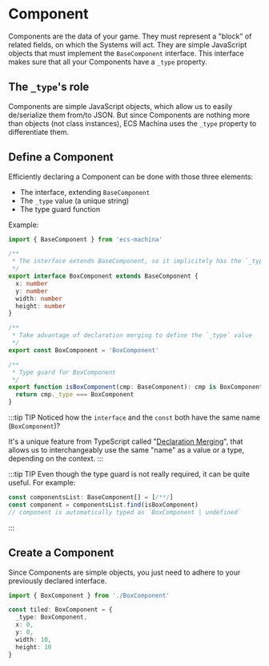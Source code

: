 # Component

Components are the data of your game. They must represent a "block" of related fields, on which the Systems will act. They are simple JavaScript objects that must implement the `BaseComponent` interface. This interface makes sure that all your Components have a `_type` property.

## The `_type`'s role

Components are simple JavaScript objects, which allow us to easily de/serialize them from/to JSON. But since Components are nothing more than objects (not class instances), ECS Machina uses the `_type` property to differentiate them.

## Define a Component

Efficiently declaring a Component can be done with those three elements:

- The interface, extending `BaseComponent`
- The `_type` value (a unique string)
- The type guard function

Example:

```ts
import { BaseComponent } from 'ecs-machina'

/**
 * The interface extends BaseComponent, so it implicitely has the `_type` attribute
 */
export interface BoxComponent extends BaseComponent {
  x: number
  y: number
  width: number
  height: number
}

/**
 * Take advantage of declaration merging to define the `_type` value
 */
export const BoxComponent = 'BoxComponent'

/**
 * Type guard for BoxComponent
 */
export function isBoxComponent(cmp: BaseComponent): cmp is BoxComponent {
  return cmp._type === BoxComponent
}
```

:::tip TIP
Noticed how the `interface` and the `const` both have the same name (`BoxComponent`)?

It's a unique feature from TypeScript called "[Declaration Merging](https://www.typescriptlang.org/docs/handbook/declaration-merging.html)", that allows us to interchangeably use the same "name" as a value or a type, depending on the context.
:::

:::tip TIP
Even though the type guard is not really required, it can be quite useful. For example:

```ts
const componentsList: BaseComponent[] = [/**/]
const component = componentsList.find(isBoxComponent)
// component is automatically typed as `BoxComponent | undefined`
```

:::

## Create a Component

Since Components are simple objects, you just need to adhere to your previously declared interface.

```ts
import { BoxComponent } from './BoxComponent'

const tiled: BoxComponent = {
  _type: BoxComponent,
  x: 0,
  y: 0,
  width: 10,
  height: 10
}
```
